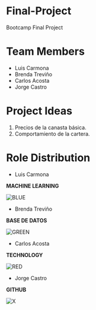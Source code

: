 # Final-Project
Bootcamp Final Project

# Team Members

- Luis Carmona
- Brenda Treviño
- Carlos Acosta
- Jorge Castro

# Project Ideas

1. Precios de la canasta básica.
2. Comportamiento de la cartera.

# Role Distribution

- Luis Carmona

**MACHINE LEARNING**

![BLUE](https://user-images.githubusercontent.com/95668609/168709953-7802ff10-1aef-4f74-861c-6ebfd9a668d3.jpg)

- Brenda Treviño

**BASE DE DATOS**

![GREEN](https://user-images.githubusercontent.com/95668609/168710002-99d861f8-b0bb-412f-9192-61469b66e969.jpg)

- Carlos Acosta

**TECHNOLOGY**

![RED](https://user-images.githubusercontent.com/95668609/168710010-bf423c03-283e-4bec-b723-0f166d338e10.jpg)

- Jorge Castro

**GITHUB**

![X](https://user-images.githubusercontent.com/95668609/168710022-ac0ded3c-4ac1-4e03-99b9-d7ce82f24de3.jpg)

